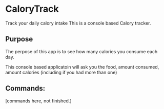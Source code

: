 # CaloryTrack
Track your daily calory intake
This is a console based Calory tracker.

## Purpose

The perpose of this app is to see how many calories you consume each day.

This console based applicatoin will ask you the food, amount consumed, amount calories (including if you had more than one)

## Commands:
[commands here, not finished.]